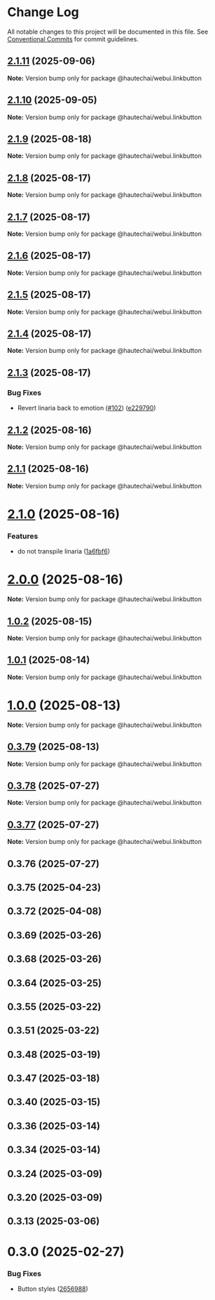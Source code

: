 # Change Log

All notable changes to this project will be documented in this file.
See [Conventional Commits](https://conventionalcommits.org) for commit guidelines.

## [2.1.11](https://github.com/HautechAI/webui/compare/@hautechai/webui.linkbutton@2.1.10...@hautechai/webui.linkbutton@2.1.11) (2025-09-06)

**Note:** Version bump only for package @hautechai/webui.linkbutton

## [2.1.10](https://github.com/HautechAI/webui/compare/@hautechai/webui.linkbutton@2.1.9...@hautechai/webui.linkbutton@2.1.10) (2025-09-05)

**Note:** Version bump only for package @hautechai/webui.linkbutton

## [2.1.9](https://github.com/HautechAI/webui/compare/@hautechai/webui.linkbutton@2.1.8...@hautechai/webui.linkbutton@2.1.9) (2025-08-18)

**Note:** Version bump only for package @hautechai/webui.linkbutton

## [2.1.8](https://github.com/HautechAI/webui/compare/@hautechai/webui.linkbutton@2.1.7...@hautechai/webui.linkbutton@2.1.8) (2025-08-17)

**Note:** Version bump only for package @hautechai/webui.linkbutton

## [2.1.7](https://github.com/HautechAI/webui/compare/@hautechai/webui.linkbutton@2.1.6...@hautechai/webui.linkbutton@2.1.7) (2025-08-17)

**Note:** Version bump only for package @hautechai/webui.linkbutton

## [2.1.6](https://github.com/HautechAI/webui/compare/@hautechai/webui.linkbutton@2.1.5...@hautechai/webui.linkbutton@2.1.6) (2025-08-17)

**Note:** Version bump only for package @hautechai/webui.linkbutton

## [2.1.5](https://github.com/HautechAI/webui/compare/@hautechai/webui.linkbutton@2.1.4...@hautechai/webui.linkbutton@2.1.5) (2025-08-17)

**Note:** Version bump only for package @hautechai/webui.linkbutton

## [2.1.4](https://github.com/HautechAI/webui/compare/@hautechai/webui.linkbutton@2.1.3...@hautechai/webui.linkbutton@2.1.4) (2025-08-17)

**Note:** Version bump only for package @hautechai/webui.linkbutton

## [2.1.3](https://github.com/HautechAI/webui/compare/@hautechai/webui.linkbutton@2.1.2...@hautechai/webui.linkbutton@2.1.3) (2025-08-17)

### Bug Fixes

- Revert linaria back to emotion ([#102](https://github.com/HautechAI/webui/issues/102)) ([e229790](https://github.com/HautechAI/webui/commit/e229790dae8eba4b3037bbe41365e5a73ab7f6dc))

## [2.1.2](https://github.com/HautechAI/webui/compare/@hautechai/webui.linkbutton@2.1.1...@hautechai/webui.linkbutton@2.1.2) (2025-08-16)

**Note:** Version bump only for package @hautechai/webui.linkbutton

## [2.1.1](https://github.com/HautechAI/webui/compare/@hautechai/webui.linkbutton@2.1.0...@hautechai/webui.linkbutton@2.1.1) (2025-08-16)

**Note:** Version bump only for package @hautechai/webui.linkbutton

# [2.1.0](https://github.com/HautechAI/webui/compare/@hautechai/webui.linkbutton@1.0.2...@hautechai/webui.linkbutton@2.1.0) (2025-08-16)

### Features

- do not transpile linaria ([1a6fbf6](https://github.com/HautechAI/webui/commit/1a6fbf6353a0e5028040006b5045170cf83f1ba0))

# [2.0.0](https://github.com/HautechAI/webui/compare/@hautechai/webui.linkbutton@1.0.2...@hautechai/webui.linkbutton@2.0.0) (2025-08-16)

**Note:** Version bump only for package @hautechai/webui.linkbutton

## [1.0.2](https://github.com/HautechAI/webui/compare/@hautechai/webui.linkbutton@1.0.1...@hautechai/webui.linkbutton@1.0.2) (2025-08-15)

**Note:** Version bump only for package @hautechai/webui.linkbutton

## [1.0.1](https://github.com/HautechAI/webui/compare/@hautechai/webui.linkbutton@1.0.0...@hautechai/webui.linkbutton@1.0.1) (2025-08-14)

**Note:** Version bump only for package @hautechai/webui.linkbutton

# [1.0.0](https://github.com/HautechAI/webui/compare/@hautechai/webui.linkbutton@0.3.79...@hautechai/webui.linkbutton@1.0.0) (2025-08-13)

**Note:** Version bump only for package @hautechai/webui.linkbutton

## [0.3.79](https://github.com/HautechAI/webui/compare/@hautechai/webui.linkbutton@0.3.78...@hautechai/webui.linkbutton@0.3.79) (2025-08-13)

**Note:** Version bump only for package @hautechai/webui.linkbutton

## [0.3.78](https://github.com/HautechAI/webui/compare/@hautechai/webui.linkbutton@0.3.77...@hautechai/webui.linkbutton@0.3.78) (2025-07-27)

**Note:** Version bump only for package @hautechai/webui.linkbutton

## [0.3.77](https://github.com/HautechAI/webui/compare/@hautechai/webui.linkbutton@0.3.76...@hautechai/webui.linkbutton@0.3.77) (2025-07-27)

**Note:** Version bump only for package @hautechai/webui.linkbutton

## 0.3.76 (2025-07-27)

## 0.3.75 (2025-04-23)

## 0.3.72 (2025-04-08)

## 0.3.69 (2025-03-26)

## 0.3.68 (2025-03-26)

## 0.3.64 (2025-03-25)

## 0.3.55 (2025-03-22)

## 0.3.51 (2025-03-22)

## 0.3.48 (2025-03-19)

## 0.3.47 (2025-03-18)

## 0.3.40 (2025-03-15)

## 0.3.36 (2025-03-14)

## 0.3.34 (2025-03-14)

## 0.3.24 (2025-03-09)

## 0.3.20 (2025-03-09)

## 0.3.13 (2025-03-06)

# 0.3.0 (2025-02-27)

### Bug Fixes

- Button styles ([2656988](https://github.com/HautechAI/webui/commit/2656988763cfa46585598d7a8840805249487753))
